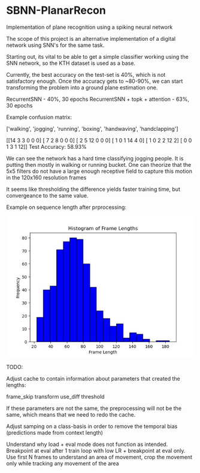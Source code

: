 # SBNN-PlanarRecon
Implementation of plane recognition using a spiking neural network

The scope of this project is an alternative implementation of a digital network using SNN's for the same task.

Starting out, its vital to be able to get a simple classifier working using the SNN network, so the KTH dataset is used as a base.

Currently, the best accuracy on the test-set is 40%, which is not satisfactory enough. Once the accuracy gets to ~80-90%, we can start transforming the problem into a ground plane estimation one.

RecurrentSNN - 40%, 30 epochs
RecurrentSNN + topk + attention - 63%, 30 epochs


Example confusion matrix:

['walking', 'jogging', 'running', 'boxing', 'handwaving', 'handclapping']

[[14  3  3  0  0  0]
 [ 7  2  8  0  0  0]
 [ 2  5 12  0  0  0]
 [ 1  0  1 14  4  0]
 [ 1  0  2  2 12  2]
 [ 0  0  1  3  1 12]]
Test Accuracy: 58.93%

We can see the network has a hard time classifying jogging people. It is putting then mostly in walking or running bucket.
One can theorize that the 5x5 filters do not have a large enough receptive field to capture this motion in the 120x160 resolution frames

It seems like thresholding the difference yields faster training time, but convergeance to the same value.

Example on sequence length after prprocessing:

![Example frame length after prep](frame_length_stats.jpg)

TODO:

Adjust cache to contain information about parameters that created the lengths:

frame_skip
transform
use_diff
threshold

If these parameters are not the same, the preprocessing will not be the same, which means that we need to redo the cache.

Adjust samping on a class-basis in order to remove the temporal bias (predictions made from context length)

Understand why load + eval mode does not function as intended.
Breakpoint at eval after 1 train loop with low LR + breakpoint at eval only.
Use first N frames to understand an area of movement, crop the movement only while tracking any movement of the area


